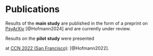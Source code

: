 # Publications

Results of the **main study** are published in the form of a preprint
on [PsyArXiv](https://doi.org/10.31234/osf.io/f62pw "Go to the preprint") [@Hofmann2024]
and are currently under review.

Results on the **pilot study** were presented

at [CCN 2022 (San Francisco)](https://2022.ccneuro.org "Go to the conference website"): [@Hofmann2022].
